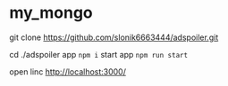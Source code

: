 # my_mongo
git clone https://github.com/slonik6663444/adspoiler.git

cd ./adspoiler
app `npm i`
start app `npm run start`

open linc [http://localhost:3000/](http://localhost:3000/)
